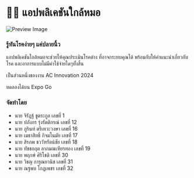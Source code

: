 # 🧑‍⚕️ แอปพลิเคชันใกล้หมอ

![Preview Image]([http://url/to/img.png](https://ibb.co/1ZrdNjQ))


### รู้ทันโรคง่ายๆ แค่ปลายนิ้ว

แอปพลิเคชันใกล้หมอจะช่วยให้คุณประเมินโรคต่าง ที่อาจกระทบคุณได้ พร้อมกับให้คำแนะนำเกี่ยวกับโรค และอาการแบบไม่มีค่าใช้จ่ายใดๆทั้งสิ้น

เป็นส่วนหนึ่งของงาน AC Innovation 2024

ทดลองได้บน Expo Go

### จัดทำโดย

- นาย จิรัฏฐ์ ชูตระกูล เลขที่ 1
- นาย ปภังกร รุ่งรัตติกรณ์ เลขที่ 12
- นาย ภูรินท์ ตรีเทวะวงษา เลขที่ 16
- นาย เมธาสิทธิ์ กิจมโนมัย เลขที่ 17
- นาย สิรภพ ชววัฑรัตน์ชัย เลขที่ 18
- นาย ทัชชกฤต ลาภมณเฑียรทอง เลขที่ 19
- นาย พฤกษ์ ศิริโชติ เลขที่ 30
- นาย วิชญ การุณยวนิช เลขที่ 31
- นาย ณฐพบ โกฏเพชร เลขที่ 32
